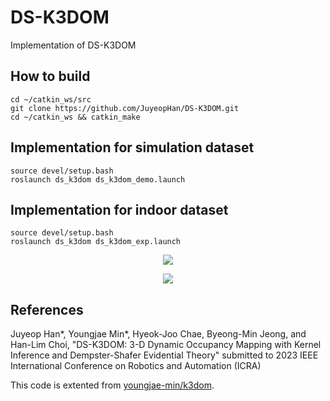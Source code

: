 # DS-K3DOM

Implementation of DS-K3DOM

## How to build

```console
cd ~/catkin_ws/src
git clone https://github.com/JuyeopHan/DS-K3DOM.git
cd ~/catkin_ws && catkin_make
```

## Implementation for simulation dataset

```console
source devel/setup.bash
roslaunch ds_k3dom ds_k3dom_demo.launch
```


## Implementation for indoor dataset

```console
source devel/setup.bash
roslaunch ds_k3dom ds_k3dom_exp.launch
```


<p align="center">
  <img src="./docs/simulation.gif">
</p>

<p align="center">
  <img src="./docs/experiment.gif">
</p>


## References

Juyeop Han*, Youngjae Min*, Hyeok-Joo Chae, Byeong-Min Jeong, and Han-Lim Choi, "DS-K3DOM: 3-D Dynamic Occupancy Mapping with Kernel Inference
and Dempster-Shafer Evidential Theory" submitted to 2023 IEEE International Conference on Robotics and Automation (ICRA)

This code is extented from [youngjae-min/k3dom](https://github.com/youngjae-min/k3dom).
